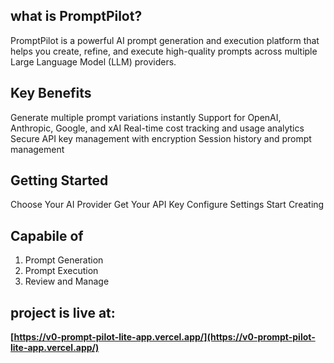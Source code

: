 ## what is PromptPilot?
PromptPilot is a powerful AI prompt generation and execution platform that helps you create, refine, and execute high-quality prompts across multiple Large Language Model (LLM) providers.

## Key Benefits
Generate multiple prompt variations instantly
Support for OpenAI, Anthropic, Google, and xAI
Real-time cost tracking and usage analytics
Secure API key management with encryption
Session history and prompt management

## Getting Started
Choose Your AI Provider
Get Your API Key
Configure Settings
Start Creating

## Capabile of
1. Prompt Generation
2. Prompt Execution
3. Review and Manage

## project is live at:
**[https://v0-prompt-pilot-lite-app.vercel.app/](https://v0-prompt-pilot-lite-app.vercel.app/)**
